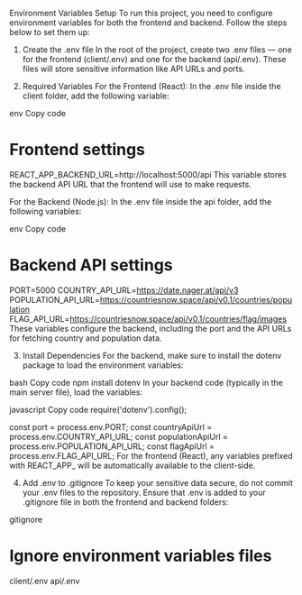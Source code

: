 Environment Variables Setup
To run this project, you need to configure environment variables for both the frontend and backend. Follow the steps below to set them up:

1. Create the .env file
In the root of the project, create two .env files — one for the frontend (client/.env) and one for the backend (api/.env). These files will store sensitive information like API URLs and ports.

2. Required Variables
For the Frontend (React):
In the .env file inside the client folder, add the following variable:

env
Copy code
# Frontend settings
REACT_APP_BACKEND_URL=http://localhost:5000/api
This variable stores the backend API URL that the frontend will use to make requests.

For the Backend (Node.js):
In the .env file inside the api folder, add the following variables:

env
Copy code
# Backend API settings
PORT=5000
COUNTRY_API_URL=https://date.nager.at/api/v3
POPULATION_API_URL=https://countriesnow.space/api/v0.1/countries/population
FLAG_API_URL=https://countriesnow.space/api/v0.1/countries/flag/images
These variables configure the backend, including the port and the API URLs for fetching country and population data.

3. Install Dependencies
For the backend, make sure to install the dotenv package to load the environment variables:

bash
Copy code
npm install dotenv
In your backend code (typically in the main server file), load the variables:

javascript
Copy code
require('dotenv').config();

const port = process.env.PORT;
const countryApiUrl = process.env.COUNTRY_API_URL;
const populationApiUrl = process.env.POPULATION_API_URL;
const flagApiUrl = process.env.FLAG_API_URL;
For the frontend (React), any variables prefixed with REACT_APP_ will be automatically available to the client-side.

4. Add .env to .gitignore
To keep your sensitive data secure, do not commit your .env files to the repository. Ensure that .env is added to your .gitignore file in both the frontend and backend folders:

gitignore

# Ignore environment variables files
client/.env
api/.env
